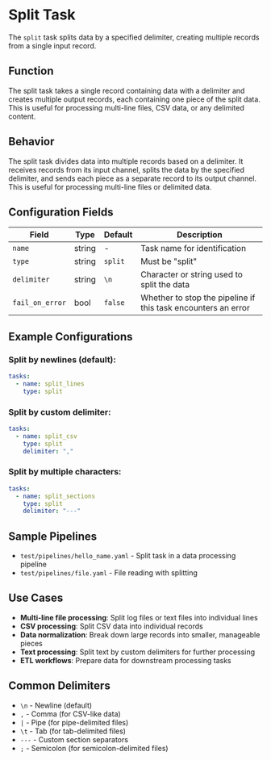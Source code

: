 # Split Task

The `split` task splits data by a specified delimiter, creating multiple records from a single input record.

## Function

The split task takes a single record containing data with a delimiter and creates multiple output records, each containing one piece of the split data. This is useful for processing multi-line files, CSV data, or any delimited content.

## Behavior

The split task divides data into multiple records based on a delimiter. It receives records from its input channel, splits the data by the specified delimiter, and sends each piece as a separate record to its output channel. This is useful for processing multi-line files or delimited data.

## Configuration Fields

| Field | Type | Default | Description |
|-------|------|---------|-------------|
| `name` | string | - | Task name for identification |
| `type` | string | `split` | Must be "split" |
| `delimiter` | string | `\n` | Character or string used to split the data |
| `fail_on_error` | bool | `false` | Whether to stop the pipeline if this task encounters an error |

## Example Configurations

### Split by newlines (default):
```yaml
tasks:
  - name: split_lines
    type: split
```

### Split by custom delimiter:
```yaml
tasks:
  - name: split_csv
    type: split
    delimiter: ","
```

### Split by multiple characters:
```yaml
tasks:
  - name: split_sections
    type: split
    delimiter: "---"
```

## Sample Pipelines

- `test/pipelines/hello_name.yaml` - Split task in a data processing pipeline
- `test/pipelines/file.yaml` - File reading with splitting

## Use Cases

- **Multi-line file processing**: Split log files or text files into individual lines
- **CSV processing**: Split CSV data into individual records
- **Data normalization**: Break down large records into smaller, manageable pieces
- **Text processing**: Split text by custom delimiters for further processing
- **ETL workflows**: Prepare data for downstream processing tasks

## Common Delimiters

- `\n` - Newline (default)
- `,` - Comma (for CSV-like data)
- `|` - Pipe (for pipe-delimited files)
- `\t` - Tab (for tab-delimited files)
- `---` - Custom section separators
- `;` - Semicolon (for semicolon-delimited files)
